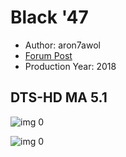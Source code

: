 # Black '47

* Author: aron7awol
* [Forum Post](https://www.avsforum.com/threads/bass-eq-for-filtered-movies.2995212/post-57298002)
* Production Year: 2018

## DTS-HD MA 5.1

![img 0](https://i.imgur.com/EhWNPsx.jpg)

![img 0](https://i.imgur.com/eD1JkeI.jpg)

